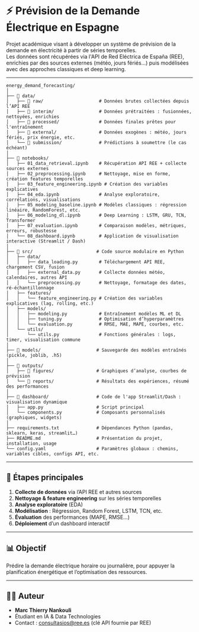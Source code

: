 # ⚡️ Prévision de la Demande Électrique en Espagne

Projet académique visant à développer un système de prévision de la demande en électricité à partir de séries temporelles.  
Les données sont récupérées via l'API de Red Eléctrica de España (REE), enrichies par des sources externes (météo, jours fériés...) puis modélisées avec des approches classiques et deep learning.

---
```
energy_demand_forecasting/
│
├── 📁 data/
│   ├── 📁 raw/                     # Données brutes collectées depuis l’API REE
│   ├── 📁 interim/                 # Données prétraitées : fusionnées, nettoyées, enrichies
│   ├── 📁 processed/               # Données finales prêtes pour l'entraînement
│   ├── 📁 external/                # Données exogènes : météo, jours fériés, prix énergie, etc.
│   └── 📁 submission/              # Prédictions à soumettre (le cas échéant)
│
├── 📁 notebooks/
│   ├── 01_data_retrieval.ipynb    # Récupération API REE + collecte sources externes
│   ├── 02_preprocessing.ipynb     # Nettoyage, mise en forme, création features temporelles
│   ├── 03_feature_engineering.ipynb # Création des variables explicatives
│   ├── 04_eda.ipynb               # Analyse exploratoire, corrélations, visualisations
│   ├── 05_modeling_baseline.ipynb # Modèles classiques : régression linéaire, RandomForest, etc.
│   ├── 06_modeling_dl.ipynb       # Deep Learning : LSTM, GRU, TCN, Transformer
│   ├── 07_evaluation.ipynb        # Comparaison modèles, métriques, erreurs, robustesse
│   └── 08_dashboard.ipynb         # Application de visualisation interactive (Streamlit / Dash)
│
├── 📁 src/                        # Code source modulaire en Python
│   ├── data/
│   │   ├── data_loading.py        # Téléchargement API REE, chargement CSV, fusion
│   │   ├── external_data.py       # Collecte données météo, calendaires, autres API
│   │   └── preprocessing.py       # Nettoyage, formatage des dates, ré-échantillonnage
│   ├── features/
│   │   └── feature_engineering.py # Création des variables explicatives (lag, rolling, etc.)
│   ├── models/
│   │   ├── modeling.py            # Entraînement modèles ML et DL
│   │   ├── tuning.py              # Optimisation d’hyperparamètres
│   │   └── evaluation.py          # RMSE, MAE, MAPE, courbes, etc.
│   └── utils/
│       └── utils.py               # Fonctions générales : logs, timer, visualisation commune
│
├── 📁 models/                     # Sauvegarde des modèles entraînés (pickle, joblib, .h5)
│
├── 📁 outputs/
│   ├── 📁 figures/                # Graphiques d’analyse, courbes de prévision
│   └── 📁 reports/                # Résultats des expériences, résumé des performances
│
├── 📁 dashboard/                  # Code de l'app Streamlit/Dash : visualisation dynamique
│   ├── app.py                    # Script principal
│   └── components.py             # Composants personnalisés (graphiques, widgets)
│
├── requirements.txt              # Dépendances Python (pandas, sklearn, keras, streamlit…)
├── README.md                     # Présentation du projet, installation, usage
└── config.yaml                   # Paramètres globaux : chemins, variables cibles, configs API, etc.
```
---

## 🔧 Étapes principales

1. **Collecte de données** via l’API REE et autres sources
2. **Nettoyage & feature engineering** sur les séries temporelles
3. **Analyse exploratoire** (EDA)
4. **Modélisation** : Régression, Random Forest, LSTM, TCN, etc.
5. **Évaluation** des performances (MAPE, RMSE…)
6. **Déploiement** d’un dashboard interactif

---

## 📊 Objectif

Prédire la demande électrique horaire ou journalière, pour appuyer la planification énergétique et l’optimisation des ressources.

---

## 🧑‍💻 Auteur

- **Marc Thierry Nankouli**
- Étudiant en IA & Data Technologies  
- Contact : consultasios@ree.es (clé API fournie par REE)

